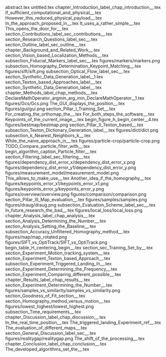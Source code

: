 abstract.tex
untitled.tex
chapter_Introduction_label_chap_introduction__.tex
If_sufficient_computational_and_physical__.tex
However_this_reduced_physical_payload__.tex
In_the_approach_proposed_in__.tex
It_uses_a_rather_simple__.tex
This_opens_the_door_for__.tex
section_Contributions_label_sec_contributions__.tex
section_Research_Questions_label_sec__.tex
section_Outline_label_sec_outline__.tex
chapter_Background_and_Related_Work__.tex
section_Vision_based_Localization_Methods__.tex
subsection_Fiducial_Markers_label_sec__.tex
figures/markers/markers.png
subsection_Homography_Determination_Keypoint_Matching__.tex
figures/sift/sift.png
subsection_Optical_Flow_label_sec__.tex
section_Synthetic_Data_Generation_label__1.tex
section_Texton_based_Approaches_label__.tex
section_Synthetic_Data_Generation_label__.tex
chapter_Methods_label_chap_methods__.tex
DeclareMathOperator_argmin_arg_min_DeclareMathOperator__1.tex
figures/Gcs/Gcs.png
The_GUI_displays_the_position__.tex
figures/gui/gui.png
section_Pillar_I_Training_Set__.tex
For_creating_the_orthomap_the__.tex
For_both_steps_the_software__.tex
Keypoints_of_the_current_image__.tex
begin_figure_h_begin_center__4.tex
figures/bestmap/bestmap.png
section_Pillar_II_Texton_based__.tex
subsection_Texton_Dictionary_Generation_label__.tex
figures/dict/dict.png
subsection_k_Nearest_Neighbors_k__.tex
While_the_naive_approach_in__.tex
figures/particle-crop/particle-crop.png
TODO_Compare_particle_filter_with__.tex
begin_algorithm_caption_Particle_filter__.tex
section_Filtering_label_sec_filtering__.tex
figures/dependency_dist_error_x/dependency_dist_error_x.png
figures/dependency_dist_error_y1/dependency_dist_error_y.png
figures/measurement_model/measurement_model.png
This_allows_to_make_use__.tex
Another_idea_if_the_homography__.tex
figures/keypoints_error_x1/keypoints_error_x1.png
figures/keypoints_error_y/keypoints_error_y.png
figures/overview/overview.png
figures/comparison/comparison.png
section_Pillar_III_Map_evaluation__.tex
figures/samples/samples.png
figures/draug/draug.png
subsection_Evaluation_Scheme_label_sec__.tex
In_future_research_the_bad__.tex
figures/local_loss/local_loss.png
chapter_Analysis_label_chap_analysis__.tex
section_Analysis_Determining_the_Number__.tex
section_Analysis_Setting_the_Baseline__.tex
subsection_Accuracy_Unfiltered_Homography_method__.tex
figures/map/map_rotated.png
figures/SIFT_vs_OptiTrack/SIFT_vs_OptiTrack.png
begin_table_H_centering_begin__.tex
section_sec_Training_Set_by__.tex
section_Experiment_Motion_tracking_system__.tex
section_Experiment_Texton_based_Approach__.tex
subsection_Experiment_Triggered_Landing_In__.tex
section_Experiment_Determining_the_Frequency__.tex
section_Experiment_Comparing_different_possible__.tex
chapter_Results_label_chap_results__.tex
section_Experiment_Determining_the_Number__.tex
figures/samples_vs_similarity/samples_vs_similarity.png
section_Goodness_of_Fit_section__.tex
section_Homography_method_versus_motion__.tex
figures/lowest_highest/lowest_highest.png
subsection_Time_requirements__.tex
chapter_Discussion_label_chap_discussion__.tex
In_the_real_time_position__.tex
The_triggered_landing_Experiment_ref__.tex
The_evaluation_of_different_maps__.tex
section_General_Discussion_label_sec__.tex
figures/realitygap/realitygap.png
The_shift_of_the_processing__.tex
chapter_Conclusion_label_chap_conclusion__.tex
The_developed_algorithms_set_the__.tex